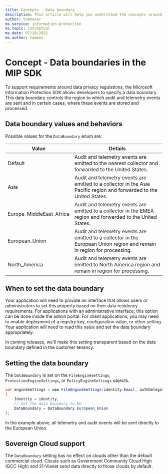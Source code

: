```yaml
---
title: Concepts - Data boundary
description: This article will help you understand the concepts around data compliance boundaries in MIP SDK.
author: tommoser
ms.service: information-protection
ms.topic: conceptual
ms.date: 07/20/2022
ms.author: tommos
---
```


# Concept - Data boundaries in the MIP SDK

To support requirements around data privacy regulations, the Microsoft Information Protection SDK allows developers to specify a data boundary. This data boundary controls the region to which audit and telemetry events are sent and in certain cases, where these events are stored and processed.

## Data boundary values and behaviors

Possible values for the `DataBoundary` enum are:

| Value                    | Details                                                                                                                 |
| ------------------------ | ----------------------------------------------------------------------------------------------------------------------- |
| Default                  | Audit and telemetry events are emitted to the nearest collector and forwarded to the United States.                     |
| Asia                     | Audit and telemetry events are emitted to a collector in the Asia Pacific region and forwarded to the United States.    |
| Europe_MiddleEast_Africa | Audit and telemetry events are emitted to a collector in the EMEA region and forwarded to the United States.            |
| European_Union           | Audit and telemetry events are emitted to a collector in the European Union region and remain in region for processing. |
| North_America            | Audit and telemetry events are emitted to North America region and remain in region for processing.                     |

## When to set the data boundary

Your application will need to provide an interface that allows users or administrators to set this property based on their data residency requirements. For applications with an administrative interface, this option can be done inside the admin portal. For client applications, you may need to enable deployment of a registry key, configuration value, or other setting. Your application will need to read this value and set the data boundary appropriately.

In coming releases, we'll make this setting transparent based on the data boundary defined in the customer tenancy.

## Setting the data boundary

The `DataBoundary` is set on the `FileEngineSettings`, `ProtectionEngineSettings`, or `PolicyEngineSettings` objects. 

```csharp
var engineSettings = new FileEngineSettings(identity.Email, authDelegate, "", "en-US")
{        
    Identity = identity,
    // Set the data boundary to EU
    DataBoundary = DataBoundary.European_Union
};
```

In the example above, all telemetry and audit events will be sent directly to the European Union.

## Sovereign Cloud support

The `DataBoundary` setting has no effect on clouds other than the default commercial cloud. Clouds such as Government Community Cloud High (GCC High) and 21-Vianet send data directly to those clouds by default.
